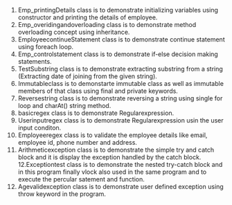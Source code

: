 1. Emp_printingDetails class is to demonstrate initializing variables using constructor and printing the details of employee.
2. Emp_overidingandoverloading class is to demonstrate method overloading concept using inheritance.
3. EmployeecontinueStatement class is to demonstrate continue statement using foreach loop.
4. Emp_controlstatement class is to demonstrate if-else decision making statements.
5. TestSubstring class is to demonstrate extracting substring from a string (Extracting date of joining from the given string).
6. Immutableclass is to demonstarte immutable class as well as immutable members of that class using final and private keywords.
7. Reversestring class is to demonstrate reversing a string using single for loop and charAt() string method.
8. basicregex class is to demonstrate Regularexpression.
9. Userinputregex class is to demonstrate Regularexpression usin the user input conditon.
10. Employeeregex class is to validate the employee details like email, employee id, phone number and address.
11. Arithmeticexception class is to demonstrate the simple try and catch block and it is display the exception handled by the catch block.
12.Exceptiontest class is to demonstrate the nested try-catch block and in this program finally vlock also used in the same program and to execute the percular satement and function.
13. Agevalidexception class is to demonstrate user defined exception using throw keyword in the program.

